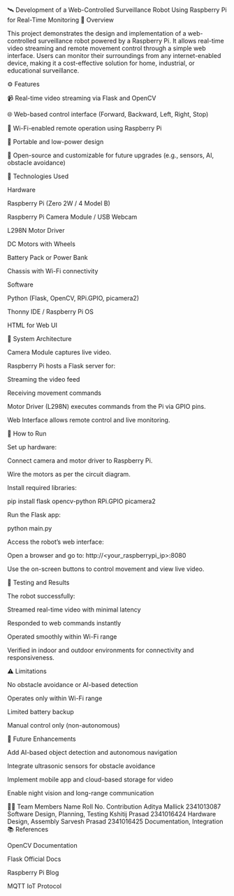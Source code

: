 🛰️ Development of a Web-Controlled Surveillance Robot Using Raspberry Pi for Real-Time Monitoring
📘 Overview

This project demonstrates the design and implementation of a web-controlled surveillance robot powered by a Raspberry Pi.
It allows real-time video streaming and remote movement control through a simple web interface.
Users can monitor their surroundings from any internet-enabled device, making it a cost-effective solution for home, industrial, or educational surveillance.

⚙️ Features

📹 Real-time video streaming via Flask and OpenCV

🌐 Web-based control interface (Forward, Backward, Left, Right, Stop)

📡 Wi-Fi-enabled remote operation using Raspberry Pi

🔋 Portable and low-power design

🧩 Open-source and customizable for future upgrades (e.g., sensors, AI, obstacle avoidance)

🧠 Technologies Used

Hardware

Raspberry Pi (Zero 2W / 4 Model B)

Raspberry Pi Camera Module / USB Webcam

L298N Motor Driver

DC Motors with Wheels

Battery Pack or Power Bank

Chassis with Wi-Fi connectivity

Software

Python (Flask, OpenCV, RPi.GPIO, picamera2)

Thonny IDE / Raspberry Pi OS

HTML for Web UI

🧩 System Architecture

Camera Module captures live video.

Raspberry Pi hosts a Flask server for:

Streaming the video feed

Receiving movement commands

Motor Driver (L298N) executes commands from the Pi via GPIO pins.

Web Interface allows remote control and live monitoring.

🚀 How to Run

Set up hardware:

Connect camera and motor driver to Raspberry Pi.

Wire the motors as per the circuit diagram.

Install required libraries:

pip install flask opencv-python RPi.GPIO picamera2


Run the Flask app:

python main.py


Access the robot’s web interface:

Open a browser and go to:
http://<your_raspberrypi_ip>:8080

Use the on-screen buttons to control movement and view live video.

🧪 Testing and Results

The robot successfully:

Streamed real-time video with minimal latency

Responded to web commands instantly

Operated smoothly within Wi-Fi range

Verified in indoor and outdoor environments for connectivity and responsiveness.

⚠️ Limitations

No obstacle avoidance or AI-based detection

Operates only within Wi-Fi range

Limited battery backup

Manual control only (non-autonomous)

🔮 Future Enhancements

Add AI-based object detection and autonomous navigation

Integrate ultrasonic sensors for obstacle avoidance

Implement mobile app and cloud-based storage for video

Enable night vision and long-range communication

👨‍💻 Team Members
Name	Roll No.	Contribution
Aditya Mallick	2341013087	Software Design, Planning, Testing
Kshitij Prasad	2341016424	Hardware Design, Assembly
Sarvesh Prasad	2341016425	Documentation, Integration
📚 References

OpenCV Documentation

Flask Official Docs

Raspberry Pi Blog

MQTT IoT Protocol
